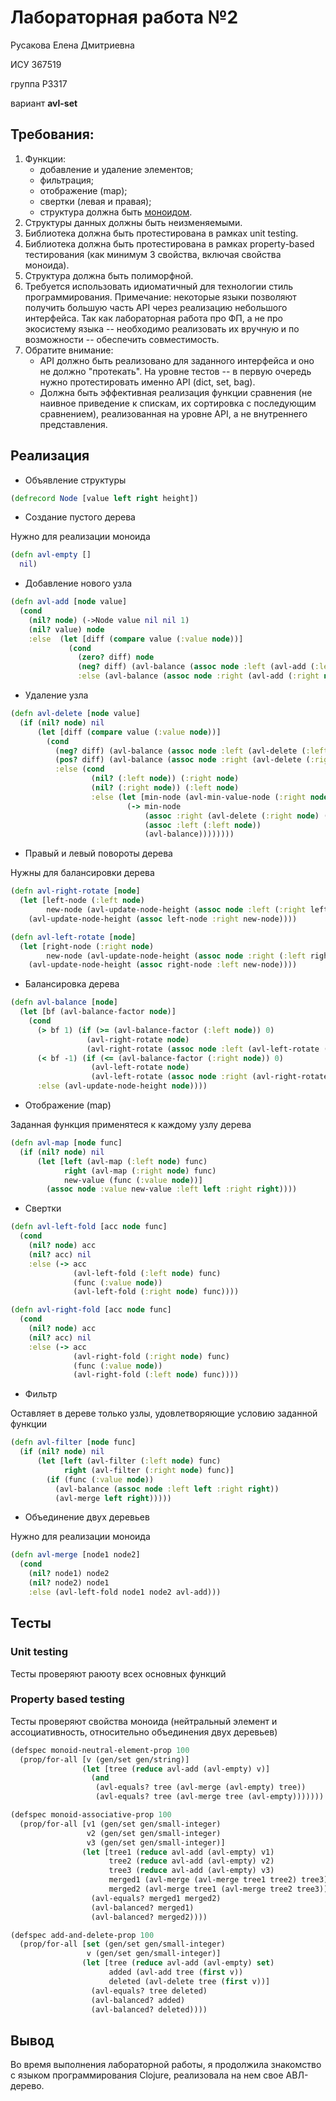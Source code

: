 # Лабораторная работа №2

Русакова Елена Дмитриевна

ИСУ 367519

группа P3317

вариант **avl-set**

## Требования:

1. Функции:
    - добавление и удаление элементов;
    - фильтрация;
    - отображение (map);
    - свертки (левая и правая);
    - структура должна быть [моноидом](https://ru.m.wikipedia.org/wiki/Моноид).
2. Структуры данных должны быть неизменяемыми.
3. Библиотека должна быть протестирована в рамках unit testing.
4. Библиотека должна быть протестирована в рамках property-based тестирования (как минимум 3 свойства, включая свойства моноида).
5. Структура должна быть полиморфной.
6. Требуется использовать идиоматичный для технологии стиль программирования. Примечание: некоторые языки позволяют получить большую часть API через реализацию небольшого интерфейса. Так как лабораторная работа про ФП, а не про экосистему языка -- необходимо реализовать их вручную и по возможности -- обеспечить совместимость.
7. Обратите внимание:
    - API должно быть реализовано для заданного интерфейса и оно не должно "протекать". На уровне тестов -- в первую очередь нужно протестировать именно API (dict, set, bag).
    - Должна быть эффективная реализация функции сравнения (не наивное приведение к спискам, их сортировка с последующим сравнением), реализованная на уровне API, а не внутреннего представления.

## Реализация

+ Объявление структуры
```clojure
(defrecord Node [value left right height])
```

+ Создание пустого дерева

Нужно для реализации моноида
```clojure
(defn avl-empty []
  nil)
```

+ Добавление нового узла
```clojure
(defn avl-add [node value]
  (cond
    (nil? node) (->Node value nil nil 1)
    (nil? value) node
    :else  (let [diff (compare value (:value node))]
             (cond
               (zero? diff) node
               (neg? diff) (avl-balance (assoc node :left (avl-add (:left node) value)))
               :else (avl-balance (assoc node :right (avl-add (:right node) value)))))))

```

+ Удаление узла 
```clojure
(defn avl-delete [node value]
  (if (nil? node) nil
      (let [diff (compare value (:value node))]
        (cond
          (neg? diff) (avl-balance (assoc node :left (avl-delete (:left node) value)))
          (pos? diff) (avl-balance (assoc node :right (avl-delete (:right node) value)))
          :else (cond
                  (nil? (:left node)) (:right node)
                  (nil? (:right node)) (:left node)
                  :else (let [min-node (avl-min-value-node (:right node))]
                          (-> min-node
                              (assoc :right (avl-delete (:right node) (:value min-node)))
                              (assoc :left (:left node))
                              (avl-balance))))))))
```

+ Правый и левый повороты дерева

Нужны для балансировки дерева
```clojure
(defn avl-right-rotate [node]
  (let [left-node (:left node)
        new-node (avl-update-node-height (assoc node :left (:right left-node)))]
    (avl-update-node-height (assoc left-node :right new-node))))

(defn avl-left-rotate [node]
  (let [right-node (:right node)
        new-node (avl-update-node-height (assoc node :right (:left right-node)))]
    (avl-update-node-height (assoc right-node :left new-node))))

```

+ Балансировка дерева
```clojure
(defn avl-balance [node]
  (let [bf (avl-balance-factor node)]
    (cond
      (> bf 1) (if (>= (avl-balance-factor (:left node)) 0)
                 (avl-right-rotate node)
                 (avl-right-rotate (assoc node :left (avl-left-rotate (:left node)))))
      (< bf -1) (if (<= (avl-balance-factor (:right node)) 0)
                  (avl-left-rotate node)
                  (avl-left-rotate (assoc node :right (avl-right-rotate (:right node)))))
      :else (avl-update-node-height node))))
```

+ Отображение (map)

Заданная функция применятеся к каждому узлу дерева
```clojure
(defn avl-map [node func]
  (if (nil? node) nil
      (let [left (avl-map (:left node) func)
            right (avl-map (:right node) func)
            new-value (func (:value node))]
        (assoc node :value new-value :left left :right right))))
```

+ Свертки
```clojure
(defn avl-left-fold [acc node func]
  (cond
    (nil? node) acc
    (nil? acc) nil
    :else (-> acc
              (avl-left-fold (:left node) func)
              (func (:value node))
              (avl-left-fold (:right node) func))))

(defn avl-right-fold [acc node func]
  (cond
    (nil? node) acc
    (nil? acc) nil
    :else (-> acc
              (avl-right-fold (:right node) func)
              (func (:value node))
              (avl-right-fold (:left node) func))))
```
 
+ Фильтр

Оставляет в дереве только узлы, удовлетворяющие условию заданной функции
```clojure
(defn avl-filter [node func]
  (if (nil? node) nil
      (let [left (avl-filter (:left node) func)
            right (avl-filter (:right node) func)]
        (if (func (:value node))
          (avl-balance (assoc node :left left :right right))
          (avl-merge left right)))))
```

+ Объединение двух деревьев

Нужно для реализации моноида
```clojure
(defn avl-merge [node1 node2]
  (cond
    (nil? node1) node2
    (nil? node2) node1
    :else (avl-left-fold node1 node2 avl-add)))
```

## Тесты

### Unit testing
Тесты проверяют раюоту всех основных функций


### Property based testing
Тесты проверяют свойства моноида (нейтральный элемент и ассоциативность, относительно объединения двух деревьев)

``` clojure
(defspec monoid-neutral-element-prop 100
  (prop/for-all [v (gen/set gen/string)]
                (let [tree (reduce avl-add (avl-empty) v)]
                  (and
                   (avl-equals? tree (avl-merge (avl-empty) tree))
                   (avl-equals? tree (avl-merge tree (avl-empty)))))))

(defspec monoid-associative-prop 100
  (prop/for-all [v1 (gen/set gen/small-integer)
                 v2 (gen/set gen/small-integer)
                 v3 (gen/set gen/small-integer)]
                (let [tree1 (reduce avl-add (avl-empty) v1)
                      tree2 (reduce avl-add (avl-empty) v2)
                      tree3 (reduce avl-add (avl-empty) v3)
                      merged1 (avl-merge (avl-merge tree1 tree2) tree3)
                      merged2 (avl-merge tree1 (avl-merge tree2 tree3))]
                  (avl-equals? merged1 merged2)
                  (avl-balanced? merged1)
                  (avl-balanced? merged2))))

(defspec add-and-delete-prop 100
  (prop/for-all [set (gen/set gen/small-integer)
                 v (gen/set gen/small-integer)]
                (let [tree (reduce avl-add (avl-empty) set)
                      added (avl-add tree (first v))
                      deleted (avl-delete tree (first v))]
                  (avl-equals? tree deleted)
                  (avl-balanced? added)
                  (avl-balanced? deleted))))
```

## Вывод
Во время выполнения лабораторной работы, я продолжила знакомство с языком программирования Clojure, реализовала на нем свое АВЛ-дерево. 
